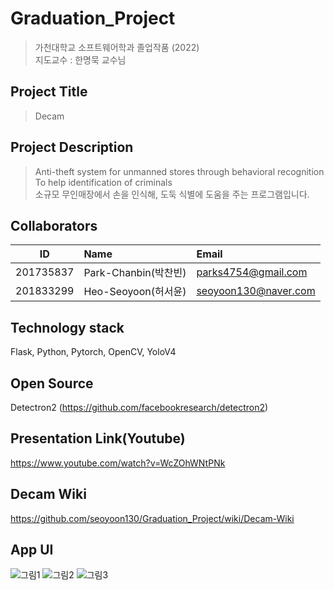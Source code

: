 # Graduation_Project
> 가천대학교 소프트웨어학과 졸업작품 (2022)  
> 지도교수 : 한명묵 교수님
## Project Title 
> Decam

## Project Description
> Anti-theft system for unmanned stores through behavioral recognition  
> To help identification of criminals  
> 소규모 무인매장에서 손을 인식해, 도둑 식별에 도움을 주는 프로그램입니다. 

## Collaborators
| ID         | Name                 | Email                      |
| ---------- | :------------------- | :------------------------- |
| 201735837  | Park-Chanbin(박찬빈)     |parks4754@gmail.com
| 201833299  | Heo-Seoyoon(허서윤)   | seoyoon130@naver.com       |

## Technology stack
Flask, Python, Pytorch, OpenCV, YoloV4

## Open Source
Detectron2 (https://github.com/facebookresearch/detectron2)

## Presentation Link(Youtube)
https://www.youtube.com/watch?v=WcZOhWNtPNk

## Decam Wiki
https://github.com/seoyoon130/Graduation_Project/wiki/Decam-Wiki

## App UI
![그림1](https://user-images.githubusercontent.com/76056286/169991224-58992b10-8711-47f7-8314-4a085219bd0d.png)
![그림2](https://user-images.githubusercontent.com/76056286/169991231-b4212826-2000-4e5e-8192-77adbb3882fa.png)
![그림3](https://user-images.githubusercontent.com/76056286/169991234-75215d00-58d8-4daa-be65-7a49ad94b46a.png)
